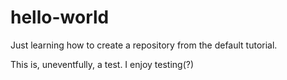 # hello-world
Just learning how to create a repository from the default tutorial.

This is, uneventfully, a test. I enjoy testing(?)
